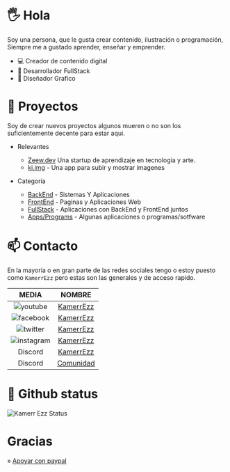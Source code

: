# 🖐 Hola

Soy una persona, que le gusta crear contenido, ilustración o programación, Siempre me a gustado aprender, enseñar y emprender.

- 💻 Creador de contenido digital 
- 🦄 Desarrollador FullStack
- 🎨 Diseñador Grafico

# 🌱 Proyectos

Soy de crear nuevos proyectos algunos mueren o no son los suficientemente decente para estar aqui.

- Relevantes
  - [Zeew.dev](https://zeew.dev/) Una startup de aprendizaje en tecnologia y arte.
  - [ki.img](https://github.com/KamerrEzz/ki.img-upload-testing) - Una app para subir y mostrar imagenes

- Categoria
  - [BackEnd](https://github.com/KamerrEzz/BackEnd) - Sistemas Y Aplicaciones
  - [FrontEnd](https://github.com/KamerrEzz/frontend) - Paginas y Aplicaciones Web
  - [FullStack]() - Aplicaciones con BackEnd y FrontEnd juntos
  - [Apps/Programs](https://github.com/KamerrEzz/APPS) - Algunas aplicaciones o programas/sotfware

# 📫 Contacto

En la mayoria o en gran parte de las redes sociales tengo o estoy puesto como `KamerrEzz` pero estas son las generales y de acceso rapido.

|                     MEDIA                     |                          NOMBRE                          |
| :-------------------------------------------: | :------------------------------------------------------: |
|  ![youtube](https://i.imgur.com/v76ZdvR.png)  |      [KamerrEzz](https://www.youtube.com/kamerrezz)      |
| ![facebook](https://i.imgur.com/jGWS6Ep.png)  |     [KamerrEzz](https://www.facebook.com/KamerrEzz)      |
|  ![twitter](https://i.imgur.com/HeZ0zJn.png)  |       [KamerrEzz](https://twitter.com/KamerrEzz/)        |
| ![instagram](https://i.imgur.com/tu01NLm.png) |    [KamerrEzz](https://www.instagram.com/KamerrEzz/)     |
|                    Discord                    | [KamerrEzz](http://discord.com/users/403695999941345280) |
|                    Discord                    |         [Comunidad](https://discord.gg/ybAN7w8)          |

# 📑 Github status

![Kamerr Ezz Status](https://github-readme-stats.vercel.app/api?username=kamerrezz&show_icons=true&theme=radical)


# Gracias

» [Apoyar con paypal](https://www.paypal.com/paypalme/kamerrezzoficial/100)


